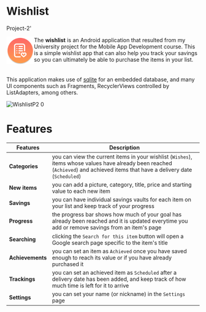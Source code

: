 # Wishlist
Project-2'


<img src="https://github.com/miguelssimao/wishiu/blob/main/app/src/main/res/drawable/ic_launcher_round.png" align="left" height="72"/>
The <b>wishlist</b> is an Android application that resulted from my University project for the Mobile App Development course. This is a simple wishlist app that can also help you track your savings so you can ultimately be able to purchase the items in your list.

<br clear="left"/>
<br clear="left"/>

This application makes use of [sqlite](https://github.com/sqlite/sqlite) for an embedded database, and many UI components such as Fragments, RecyclerViews controlled by ListAdapters, among others.


![WishlistP2 0](https://github.com/user-attachments/assets/244893c5-10c5-40db-a6b4-79538edcc02d)

# Features

| Features | Description |
| -------- | ----------- |
| **Categories** | you can view the current items in your wishlist (`Wishes`), items whose values have already been reached (`Achieved`) and achieved items that have a delivery date (`Scheduled`) |
| **New items** | you can add a picture, category, title, price and starting value to each new item |
| **Savings** | you can have individual savings vaults for each item on your list and keep track of your progress |
| **Progress** | the progress bar shows how much of your goal has already been reached and it is updated everytime you add or remove savings from an item's page |
| **Searching** | clicking the `Search for this item` button will open a Google search page specific to the item's title |
| **Achievements** | you can set an item as `Achieved` once you have saved enough to reach its value or if you have already purchased it |
| **Trackings** | you can set an achieved item as `Scheduled` after a delivery date has been added, and keep track of how much time is left for it to arrive |
| **Settings** | you can set your name (or nickname) in the `Settings` page |
